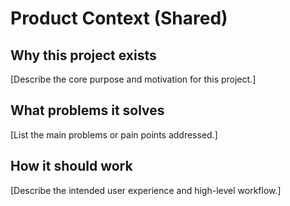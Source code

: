# Product Context (Shared)

## Why this project exists
[Describe the core purpose and motivation for this project.]

## What problems it solves
[List the main problems or pain points addressed.]

## How it should work
[Describe the intended user experience and high-level workflow.] 